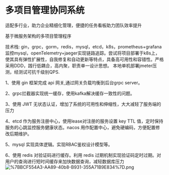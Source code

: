 # 多项目管理协同系统

适配多行业，助力企业精细化管理，便捷的任务看板助力团队效率提升 

基于微服务架构的多项目管理程序

技术栈: gin，grpc，gorm，redis，mysql，etcd，k8s，prometheus+grafana监控mysql，openTelemetry+jaeger实现链路追踪。尝试将项目部署于k8s上，使其具有弹性扩展性，自我修复和自动更新等特点，具备高可用性和容错性。严格采用DDD，践行低耦合，高内聚，职责单一设计思想。
本地单机部署jmeter压测，经测试可抗千级别QPS.

1、使用 gin  框架完成 api  网关,通过网关负载均衡到后台grpc server。

2、grpc拦截器实现统一缓存，使用kafka解决缓存一致性的问题。

3、使用 JWT  无状态认证，增加了系统的可用性和伸缩性，大大减轻了服务端的压力

4、etcd  作为服务注册中心，使用lease对注册的服务设置 key TTL  值，定时保持服务的心跳监控服务健康状态。nacos  用作配置中心，避免硬编码，方便配置修改后期维护。

5、mysql  实现具体逻辑。实现RBAC鉴权设计模型等。

6、使用 redis  对验证码进行缓存。利用 redis  过期机制实现验证码定时过期。对用户的查询进行短时间缓存来加快数据查询，减轻数据库压力
![%7BBCF554A3-AA89-40b8-B931-355A71B9E834%7D.png]()
